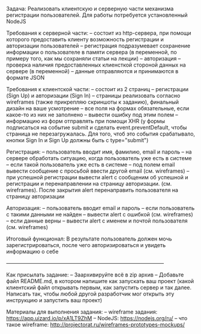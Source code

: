 Задача:
Реализовать клиентскую и серверную части механизма регистрации пользователей.
Для работы потребуется установленный NodeJS

Требования к серверной части:
– состоит из http-сервера, при помощи которого предоставить клиенту возможность регистрации и авторизации пользователей
– регистрация подразумевает сохранение информации о пользователе в памяти сервера (в переменной, по примеру того, как мы сохраняли статьи на лекции)
– авторизация – проверка наличия предоставленных клиенсткой стороной данных на сервере (в переменной)
– данные отправляются и принимаются в формате JSON

Требования к клиентской части:
– состоит из 2 страниц – регистрации (Sign Up) и авторизации (Sign In)
– страницы реализовать согласно wireframes (также прикрепляю скриншоты к заданию), финальный дизайн на ваше усмотрение
– все поля на формах обязательные, если какое-то из них не заполнено – вывести ошибку под этим полем
– информацию из форм отправлять при помощи XHR (у формы подписаться на событие submit и сделать event.preventDefault, чтобы страница не перезагружалась. Для того, чтоб это события срабатывало, кнопки Sign In и Sign Up должны быть с type="submit")

Регистрация:
– пользователь вводит имя, фамилию, email и пароль
– на сервере обработать ситуацию, когда пользователь уже есть в системе
– если такой пользователь уже есть в системе – под полем email вывести сообщение с просьбой ввести другой email (см. wireframes)
– при успешной регистрации вывести alert с сообщеним об успешной и регистрации и перенаправлении на страницу авторизации. (см. wireframes). После закрытия alert перенаправить пользователя на страницу авторизации

Авторизация:
– пользователь вводит email и пароль
– если пользователь с такими данными не найден – вывести alert с ошибкой (см. wireframes)
– если данные верны – вывести alert с именем и почтой пользователя (см. wireframes)

Итоговый функционал:
В результате пользователь должен мочь зарегистрироваться, после чего авторизироваться и увидеть информацию о себе

––––––––––––––––––––––––––––––––––––––––––––––––––––––––––––

Как присылать задание:
– Заархивируйте всё в zip архив
– Добавьте файл README.md, в котором напишите как запускать ваш проект (какой клиентский файл открывать первым, как запустить сервер и так далее. Написать так, чтобы любой другой разработчик мог открыть эту инструкцию и запустить ваш проект)

Материалы для выполнения задания:
– wireframe задания: https://app.uizard.io/p/xA1LT9ZhM
– NodeJS: https://nodejs.org/ru/
– что такое wireframe: http://projectorat.ru/wireframes-prototypes-mockups/
